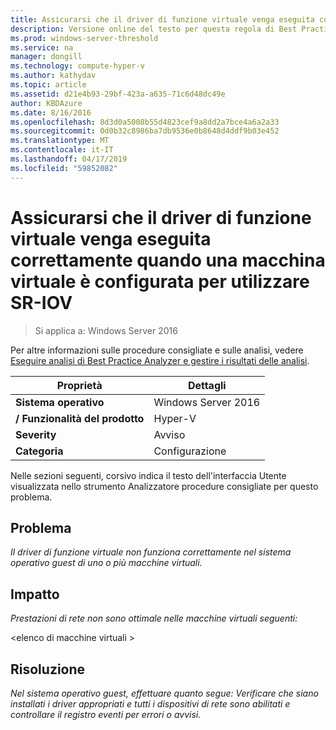 ```yaml
---
title: Assicurarsi che il driver di funzione virtuale venga eseguita correttamente quando una macchina virtuale è configurata per utilizzare SR-IOV
description: Versione online del testo per questa regola di Best Practices Analyzer.
ms.prod: windows-server-threshold
ms.service: na
manager: dongill
ms.technology: compute-hyper-v
ms.author: kathydav
ms.topic: article
ms.assetid: d21e4b93-29bf-423a-a635-71c6d48dc49e
author: KBDAzure
ms.date: 8/16/2016
ms.openlocfilehash: 8d3d0a5008b55d4823cef9a8dd2a7bce4a6a2a33
ms.sourcegitcommit: 0d0b32c8986ba7db9536e0b8648d4ddf9b03e452
ms.translationtype: MT
ms.contentlocale: it-IT
ms.lasthandoff: 04/17/2019
ms.locfileid: "59852082"
---
```

# <a name="ensure-that-the-virtual-function-driver-operates-correctly-when-a-virtual-machine-is-configured-to-use-sr-iov"></a>Assicurarsi che il driver di funzione virtuale venga eseguita correttamente quando una macchina virtuale è configurata per utilizzare SR-IOV

>Si applica a: Windows Server 2016

Per altre informazioni sulle procedure consigliate e sulle analisi, vedere [Eseguire analisi di Best Practice Analyzer e gestire i risultati delle analisi](https://go.microsoft.com/fwlink/p/?LinkID=223177).  
  
|Proprietà|Dettagli|  
|-|-|  
|**Sistema operativo**|Windows Server 2016|  
|**/ Funzionalità del prodotto**|Hyper-V|  
|**Severity**|Avviso|  
|**Categoria**|Configurazione|  
  
Nelle sezioni seguenti, corsivo indica il testo dell'interfaccia Utente visualizzata nello strumento Analizzatore procedure consigliate per questo problema.  
  
## <a name="issue"></a>Problema  
*Il driver di funzione virtuale non funziona correttamente nel sistema operativo guest di uno o più macchine virtuali.*  
  
## <a name="impact"></a>Impatto  
*Prestazioni di rete non sono ottimale nelle macchine virtuali seguenti:*  
  
\<elenco di macchine virtuali >  
  
## <a name="resolution"></a>Risoluzione  
*Nel sistema operativo guest, effettuare quanto segue: Verificare che siano installati i driver appropriati e tutti i dispositivi di rete sono abilitati e controllare il registro eventi per errori o avvisi.*  
  


